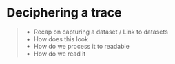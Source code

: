 # Deciphering a trace

> * Recap on capturing a dataset / Link to datasets
> * How does this look
> * How do we process it to readable
> * How do we read it
